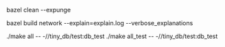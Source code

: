 bazel clean --expunge

bazel build network --explain=explain.log --verbose_explanations

./make all -- -//tiny_db/test:db_test
./make all_test -- -//tiny_db/test:db_test